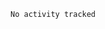 <!--START_SECTION:wakatotal-->
<!--END_SECTION:wakatotal-->
<!--START_SECTION:wakamonthly-->

```asm
No activity tracked
```

<!--END_SECTION:wakamonthly-->
